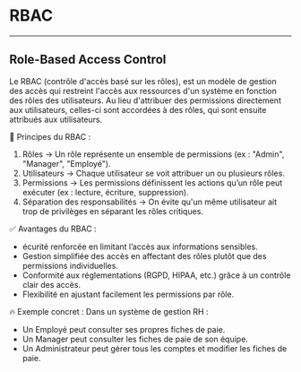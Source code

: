 # RBAC

---

## Role-Based Access Control

Le RBAC (contrôle d'accès basé sur les rôles), est un modèle de gestion des accès qui restreint l'accès aux ressources d'un système en fonction des rôles des utilisateurs. Au lieu d'attribuer des permissions directement aux utilisateurs, celles-ci sont accordées à des rôles, qui sont ensuite attribués aux utilisateurs.

📌 Principes du RBAC :

1. Rôles → Un rôle représente un ensemble de permissions (ex : "Admin", "Manager", "Employé").
2. Utilisateurs → Chaque utilisateur se voit attribuer un ou plusieurs rôles.
3. Permissions → Les permissions définissent les actions qu’un rôle peut exécuter (ex : lecture, écriture, suppression).
4. Séparation des responsabilités → On évite qu'un même utilisateur ait trop de privilèges en séparant les rôles critiques.

✅ Avantages du RBAC :

- écurité renforcée en limitant l’accès aux informations sensibles.
- Gestion simplifiée des accès en affectant des rôles plutôt que des permissions individuelles.
- Conformité aux réglementations (RGPD, HIPAA, etc.) grâce à un contrôle clair des accès.
- Flexibilité en ajustant facilement les permissions par rôle.

🔥 Exemple concret :
Dans un système de gestion RH :

- Un Employé peut consulter ses propres fiches de paie.
- Un Manager peut consulter les fiches de paie de son équipe.
- Un Administrateur peut gérer tous les comptes et modifier les fiches de paie.
